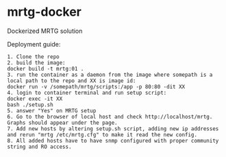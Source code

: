 # mrtg-docker
Dockerized MRTG solution



Deployment guide:

    1. Clone the repo
    2. build the image: 
    docker build -t mrtg:01 .
    3. run the container as a daemon from the image where somepath is a local path to the repo and XX is image id: 
    docker run -v /somepath/mrtg/scripts:/app -p 80:80 -dit XX
    4. login to container terminal and run setup script: 
    docker exec -it XX 
    bash ./setup.sh
    5. answer "Yes" on MRTG setup
    6. Go to the browser of local host and check http://localhost/mrtg. Graphs should appear under the page.
    7. Add new hosts by altering setup.sh script, adding new ip addresses and rerun "mrtg /etc/mrtg.cfg" to make it read the new config.
    8. All added hosts have to have snmp configured with proper community string and RO access.

